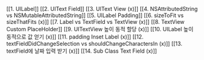 [[1. UILabel]]
[[2. UIText Field]]
[[3. UIText View (x)]]
[[4. NSAttributedString vs NSMutableAttributedString]]
[[5. UILabel Padding]]
[[6. sizeToFit vs sizeThatFits (x)]]
[[7. Label vs TextField vs TextView (x)]]
[[8. TextView Custom PlaceHolder]]
[[9. UITextView 높이 동적 할당 (x)]]
[[10. UILabel 높이 동적으로 값 얻기 (x)]]
[[11. padding Inset Label (x)]]
[[12. textFieldDidChangeSelection vs shouldChangeCharactersIn (x)]]
[[13. textField에 날짜 입력 받기 (x)]]
[[14. Sub Class Text Field (x)]]